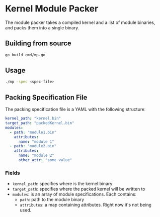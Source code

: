 # Kernel Module Packer

The module packer takes a compiled kernel and a list of module binaries, and packs
them into a single binary.

## Building from source
```bash
go build cmd/mp.go
```

## Usage
```bash
./mp -spec <spec-file>
```

## Packing Specification File
The packing specification file is a YAML with the following structure:
```yaml
kernel_path: "kernel.bin"
target_path: "packedKernel.bin"
modules:
  - path: "module1.bin"
    attributes:
      name: "module 1"
  - path: "module2.bin"
    attributes:
      name: "module 2"
      other_attr: "some value"
```

### Fields
- `kernel_path`: specifies where is the kernel binary
- `target_path`: specifies where the packed kernel will be written to
- `modules`: is an array of module specifications. Each contains:
  - `path`: path to the module binary
  - `attributes`: a map containing attributes. Right now it's not being used.